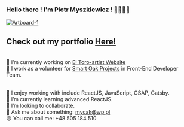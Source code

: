 ### Hello there ! I'm Piotr Myszkiewicz ! 👋🤓👋🤓
<a href="https://ibb.co/v3QKPR3"><img src="https://i.ibb.co/ZBYk87B/Artboard-1.png" alt="Artboard-1" border="0"></a>
## Check out my portfolio  <a href="https://distracted-babbage-ab739a.netlify.app/">Here!</a>

<br>🔭 I’m currently working on <a href="https://hopeful-bassi-ed99b4.netlify.app/">El Toro-artist Website</a>
<br>🔭 I work as a volunteer for <a href="https://www.facebook.com/Smartoakprojects/">Smart Oak Projects</a> in Front-End Developer Team.


<br>🏓 I enjoy working with include ReactJS, JavaScript, GSAP, Gatsby.
<br>🌱 I’m currently learning advanced ReactJS.
<br>👯 I’m looking to collaborate.
<br>💬 Ask me about something: mycak@wp.pl
<br>😄 You can call me: +48 505 184 510

<!--
**mycak/mycak** is a ✨ _special_ ✨ repository because its `README.md` (this file) appears on your GitHub profile.


Hello ! I'm Piotr !
Here are some ideas to get you started:

- 🔭 I’m currently working on ...
- 🌱 I’m currently learning ...
- 👯 I’m looking to collaborate on ...
- 🤔 I’m looking for help with ...
- 💬 Ask me about ...
- 📫 How to reach me: ...
- 😄 Pronouns: ...
- ⚡ Fun fact: ...
-->
